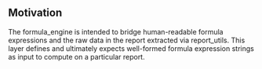 ## Motivation

The formula_engine is intended to bridge human-readable formula expressions and
the raw data in the report extracted via report_utils. This layer defines and
ultimately expects well-formed formula expression strings as input to compute
on a particular report.
